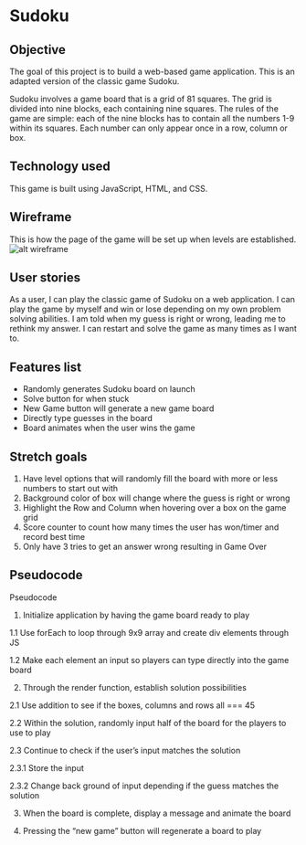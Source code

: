 # Sudoku 

## Objective 
The goal of this project is to build a web-based game application. This is an adapted version of the classic game Sudoku.

Sudoku involves a game board that is a grid of 81 squares. The grid is divided into nine blocks, each containing nine squares. The rules of the game are simple: each of the nine blocks has to contain all the numbers 1-9 within its squares. Each number can only appear once in a row, column or box.

## Technology used
This game is built using JavaScript, HTML, and CSS.

## Wireframe
This is how the page of the game will be set up when levels are established. 
![alt wireframe](https://i.imgur.com/O8BnCJ8.png)

## User stories 
As a user, I can play the classic game of Sudoku on a web application. 
I can play the game by myself and win or lose depending on my own problem solving abilities. 
I am told when my guess is right or wrong, leading me to rethink my answer. 
I can restart and solve the game as many times as I want to. 

## Features list 
- Randomly generates Sudoku board on launch
- Solve button for when stuck 
- New Game button will generate a new game board
- Directly type guesses in the board
- Board animates when the user wins the game

## Stretch goals 
1. Have level options that will randomly fill the board with more or less numbers to start out with
2. Background color of box will change where the guess is right or wrong
3. Highlight the Row and Column when hovering over a box on the game grid
4. Score counter to count how many times the user has won/timer and record best time 
5. Only have 3 tries to get an answer wrong resulting in Game Over 

## Pseudocode
Pseudocode 

1. Initialize application by having the game board ready to play 

1.1 Use forEach to loop through 9x9 array and create div elements through JS

1.2 Make each element an input so players can type directly into the game board

2. Through the render function, establish solution possibilities

2.1 Use addition to see if the boxes, columns and rows all === 45

2.2 Within the solution, randomly input half of the board for the players to use to play

2.3 Continue to check if the user’s input matches the solution 

2.3.1 Store the input 

2.3.2 Change back ground of input depending if the guess matches the solution

3. When the board is complete, display a message and animate the board

4. Pressing the “new game” button will regenerate a board to play 

